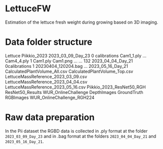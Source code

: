 # LettuceFW
Estimation of the lettuce fresh weight during growing based on 3D imaging.
# Data folder structure
Lettuce
  Piikkio_2023
    2023_03_09_Day_23
      0 calibrations
        Cam1_1.ply
        ...
        Cam4_4.ply
      1
        Cam1.ply
        Cam1.png
        ...
      ...
      132
    2023_04_04_Day_21
      0calibrations
      1
        20230404_120204.bag
        ...
    2023_05_16_Day_21
    CalculatedPlantVolume_All.csv
    CalculatedPlantVolume_Top.csv
    LettuceMassReference_2023_03_09.csv
    LettuceMassReference_2023_04_04.csv
    LettuceMassReference_2023_05_16.csv
  Piikkio_2023_ResNet50_RGH
  ResNet50_Results
  WUR_OnlineChallenge
    DepthImages
    GroundTruth
    RGBImages
  WUR_OnlineChallenge_RGH224

# Raw data preparation
In the Pii dataset the RGBD data is collected in .ply format at the folder `2023_03_09_Day_23` and in .bag format at the folders `2023_04_04_Day_21` and `2023_05_16_Day_21`.
